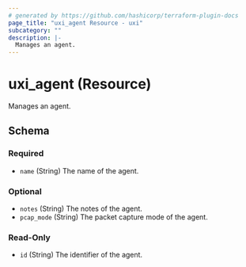 ```yaml
---
# generated by https://github.com/hashicorp/terraform-plugin-docs
page_title: "uxi_agent Resource - uxi"
subcategory: ""
description: |-
  Manages an agent.
---
```


# uxi_agent (Resource)

Manages an agent.



<!-- schema generated by tfplugindocs -->
## Schema

### Required

- `name` (String) The name of the agent.

### Optional

- `notes` (String) The notes of the agent.
- `pcap_mode` (String) The packet capture mode of the agent.

### Read-Only

- `id` (String) The identifier of the agent.
